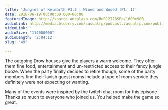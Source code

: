 ```yaml
---
title: 'Jungles of Kelmarth #3.2 | Wined and Wooed (Pt. 1)'
date: 2018-06-19T00:00:00.000+00:00
featuredImage: http://source.unsplash.com/RnR12I78SFo/1600x900
audioLink: http://media.blubrry.com/casualrp/podcast.casualrp.com/public/Chapter%203%20Ep.%202%20_%20Wined%20and%20Wooed%20(Part%201).mp3
videoLink: ''
audioSize: "114000000"
audioLength: '2:04:12'
slug: "49"

---
```

The outgoing Drow houses give the players a warm welcome. They offer them fine food, entertainment and un-restricted access to their fancy jungle booze. When the party finally decides to retire though, some of the party members find their lavish guest rooms include a type of room service they definitely were not expecting or wanting.

Many of the events were inspired by the twitch chat room for this episode. Thanks so much to everyone who joined us. You helped make the game so great.
